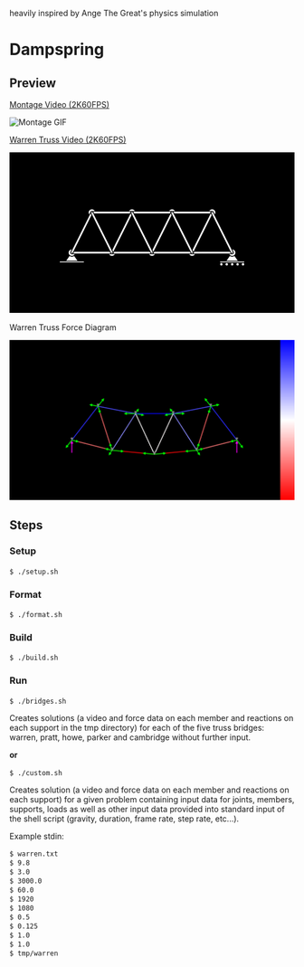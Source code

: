 heavily inspired by Ange The Great's physics simulation

# Dampspring

## Preview

[Montage Video (2K60FPS)](./previewmt.mp4)

![Montage GIF](./previewmt.gif)

[Warren Truss Video (2K60FPS)](./preview.mp4)

![Warren Truss GIF](./preview.gif)

Warren Truss Force Diagram

![Warren Truss Force Diagram](./previewfd.png)

## Steps

### Setup

```$ ./setup.sh```

### Format

```$ ./format.sh```

### Build

```$ ./build.sh```

### Run

```$ ./bridges.sh```

Creates solutions (a video and force data on each member and reactions on each support in the tmp directory) for each of the five truss bridges: warren, pratt, howe, parker and cambridge without further input.

**or**

```$ ./custom.sh```

Creates solution (a video and force data on each member and reactions on each support) for a given problem containing input data for joints, members, supports, loads as well as other input data provided into standard input of the shell script (gravity, duration, frame rate, step rate, etc...).

Example stdin:


```
$ warren.txt
$ 9.8
$ 3.0
$ 3000.0
$ 60.0
$ 1920
$ 1080
$ 0.5
$ 0.125
$ 1.0
$ 1.0
$ tmp/warren
```

